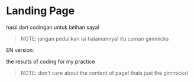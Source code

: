 # Landing Page

hasil dari codingan untuk latihan saya!

> NOTE: jangan pedulikan isi halamannya! itu cuman gimmicks

EN version:

the results of coding for my practice

> NOTE: don't care about the content of page! thats just the gimmicks!

